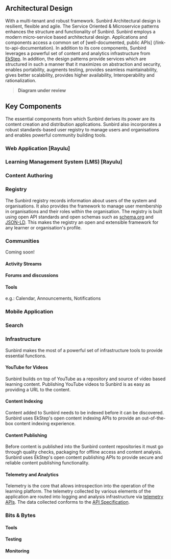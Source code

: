 ## Architectural Design

With a multi-tenant and robust framework. Sunbird Architectural design is resilient, flexible and agile. The Service Oriented & Microservice patterns enhances the structure and functionality of Sunbird. Sunbird employs a modern micro-service based architectural design. Applications and components access a common set of [well-documented, public APIs] (/link-to-api-documentation). In addition to its core components, Sunbird leverages a powerful set of content and analytics infrastructure from [EkStep](https://www.ekstep.org). In addition, the design patterns provide services which are structured in such a manner that it maximizes on abstraction and security, enables portability, augments testing, provides seamless maintainability, gives better scalability, provides higher availability, Interoperability and rationalization.

>**Diagram under review** 


## Key Components
The essential components from which Sunbird derives its power are its content creation and distribution applications. Sunbird also incorporates a robust standards-based user registry to manage users and organisations and enables powerful community building tools.

### Web Application [Rayulu]

### Learning Management System (LMS) [Rayulu]

### Content Authoring

### Registry
The Sunbird registry records information about users of the system and organisations. It also provides the framework to manage user membership in organisations and their roles within the organisation. The registry is built using open API standards and open schemas such as [schema.org](https://schema.org/) and [JSON-LD](https://www.w3.org/TR/json-ld/). This makes the registry an open and extensible framework for any learner or organisation's profile.

### Communities
Coming soon!

#### Activity Streams
#### Forums and discussions
#### Tools
e.g.: Calendar, Announcements, Notifications

### Mobile Application

### Search

### Infrastructure
Sunbird makes the most of a powerful set of infrastructure tools to provide essential functions.

#### YouTube for Videos
Sunbird builds on top of YouTube as a repository and source of video based learning content. Publishing YouTube videos to Sunbird is as easy as providing a URL to the content.

#### Content Indexing
Content added to Sunbird needs to be indexed before it can be discovered. Sunbird uses EkStep's open content indexing APIs to provide an out-of-the-box content indexing experience.

#### Content Publishing
Before content is published into the Sunbird content repositories it must go through quality checks, packaging for offline access and content analysis. Sunbird uses EkStep's open content publishing APIs to provide secure and reliable content publishing functionality.

#### Telemetry and Analytics
Telemetry is the core that allows introspection into the operation of the learning platform. The telemetry collected by various elements of the application are routed into logging and analysis infrastructure via [telemetry APIs](/api/telemetry). The data collected conforms to the [API Specification](/api/telemetry/spec).

### Bits & Bytes
#### Tools
#### Testing
#### Monitoring
